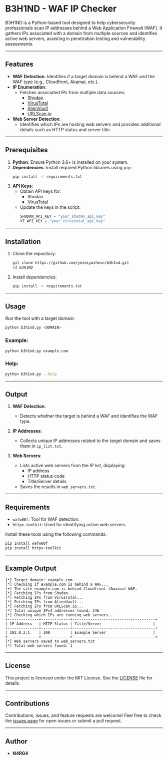 
# B3H1ND - WAF IP Checker

B3H1ND is a Python-based tool designed to help cybersecurity professionals scan IP addresses behind a Web Application Firewall (WAF). It gathers IPs associated with a domain from multiple sources and identifies active web servers, assisting in penetration testing and vulnerability assessments.

---

## Features

- **WAF Detection**: Identifies if a target domain is behind a WAF and the WAF type (e.g., Cloudfront, Akamai, etc.).
- **IP Enumeration**:
  - Fetches associated IPs from multiple data sources:
    - [Shodan](https://www.shodan.io/)
    - [VirusTotal](https://www.virustotal.com/)
    - [AlienVault](https://otx.alienvault.com/)
    - [URLScan.io](https://urlscan.io/)
- **Web Server Detection**:
  - Identifies which IPs are hosting web servers and provides additional details such as HTTP status and server title.

---

## Prerequisites

1. **Python**: Ensure Python 3.6+ is installed on your system.
2. **Dependencies**: Install required Python libraries using `pip`:
   ```bash
   pip install -r requirements.txt
   ```
3. **API Keys**:
   - Obtain API keys for:
     - Shodan
     - VirusTotal
   - Update the keys in the script:
     ```python
     SHODAN_API_KEY = "your_shodan_api_key"
     VT_API_KEY = "your_virustotal_api_key"
     ```

---

## Installation

1. Clone the repository:
   ```bash
   git clone https://github.com/yezeiyashein/b3h1nd.git
   cd B3H1ND
   ```
2. Install dependencies:
   ```bash
   pip install -r requirements.txt
   ```

---

## Usage

Run the tool with a target domain:

```bash
python b3h1nd.py <DOMAIN>
```

### Example:

```bash
python b3h1nd.py example.com
```

### Help:

```bash
python b3h1nd.py --help
```

---

## Output

1. **WAF Detection**:
   - Detects whether the target is behind a WAF and identifies the WAF type.
   
2. **IP Addresses**:
   - Collects unique IP addresses related to the target domain and saves them in `ip_list.txt`.
   
3. **Web Servers**:
   - Lists active web servers from the IP list, displaying:
     - IP address
     - HTTP status code
     - Title/Server details
   - Saves the results in `web_servers.txt`.

---

## Requirements

- `wafw00f`: Tool for WAF detection.
- `httpx-toolkit`: Used for identifying active web servers.

Install these tools using the following commands:

```bash
pip install wafw00f
pip install httpx-toolkit
```

---

## Example Output

```plaintext
[*] Target domain: example.com
[*] Checking if example.com is behind a WAF...
[+] The site example.com is behind Cloudfront (Amazon) WAF.
[*] Fetching IPs from Shodan...
[*] Fetching IPs from VirusTotal...
[*] Fetching IPs from AlienVault...
[*] Fetching IPs from URLScan.io...
[*] Total unique IPv4 addresses found: 246
[*] Checking which IPs are running web servers...
+--------------+-------------+-------------------------------------+
| IP Address   | HTTP Status | Title/Server                       |
+--------------+-------------+-------------------------------------+
| 192.0.2.1    | 200         | Example Server                     |
+--------------+-------------+-------------------------------------+
[*] Web servers saved to web_servers.txt
[*] Total web servers found: 1
```

---

## License

This project is licensed under the MIT License. See the [LICENSE](LICENSE) file for details.

---

## Contributions

Contributions, issues, and feature requests are welcome! Feel free to check the [issues page](https://github.com/yezeiyashein/b3h1nd/issues) for open issues or submit a pull request.

---

## Author

- **N4RG4**
